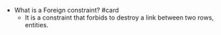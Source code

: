 - What is a Foreign constraint? #card
	- It is a constraint that forbids to destroy a link between two rows, entities.